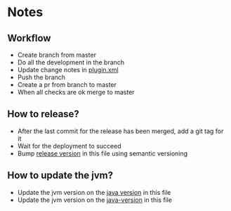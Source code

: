 # Notes

## Workflow

- Create branch from master
- Do all the development in the branch
- Update change notes in [plugin.xml](/intellij-plugin/plugin/src/main/resources/META-INF/plugin.xml)
- Push the branch
- Create a pr from branch to master
- When all checks are ok merge to master

## How to release?

- After the last commit for the release has been merged, add a git tag for it
- Wait for the deployment to succeed
- Bump [release version](/gradle/libs.versions.toml) in this file using semantic versioning

## How to update the jvm?

- Update the jvm version on the [java version](/gradle/libs.versions.toml) in this file
- Update the jvm version on the [java-version](.github/actions/setup-action/action.yml) in this file